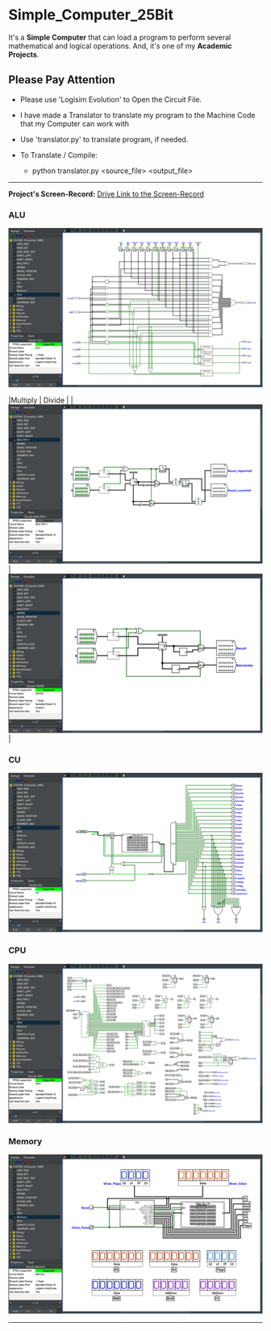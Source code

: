 # Simple_Computer_25Bit

It's a **Simple Computer** that can load a program to perform several mathematical and logical operations. And, it's one of my **Academic Projects**.

## Please Pay Attention

- Please use 'Logisim Evolution' to Open the Circuit File.

- I have made a Translator to translate my program to the Machine Code that my Computer can work with

- Use 'translator.py' to translate program, if needed.

- To Translate / Compile:
  - python translator.py <source_file> <output_file>

---

**Project's Screen-Record:** [Drive Link to the Screen-Record](https://drive.google.com/file/d/1iLuADe-lf7iD0OSO_f_PVGhQZaHBNhHF/view?usp=sharing)

### ALU
![ALU](./Screenshots/ALU.png)


|Multiply                           | Divide                          |
|![ALU](./Screenshots/Multiply.png) | ![ALU](./Screenshots/Divide.png)|


### CU
![ALU](./Screenshots/CU.png)
### CPU
![ALU](./Screenshots/CPU.png)
### Memory
![ALU](./Screenshots/Memory.png)

---
